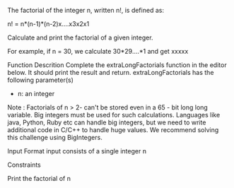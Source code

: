 The factorial of the integer n, written n!, is defined as:

n! = n*(n-1)*(n-2)x....x3x2x1

Calculate and print the factorial of a given integer.

For example, if n = 30, we calculate 30*29....*1 and get xxxxx

Function Descrition
Complete the extraLongFactorials function in the editor below. It should print the result and return.
extraLongFactorials has the following parameter(s)
- n: an integer

Note : Factorials of n > 2- can't be stored even in a 65 - bit long long variable. Big integers must be used for such calculations.
Languages like java, Python, Ruby etc can handle big integers, but we need to write additional code in C/C++ to handle huge values.
We recommend solving this challenge using BigIntegers.

Input Format
input consists of a single integer n

Constraints

Print the factorial of n